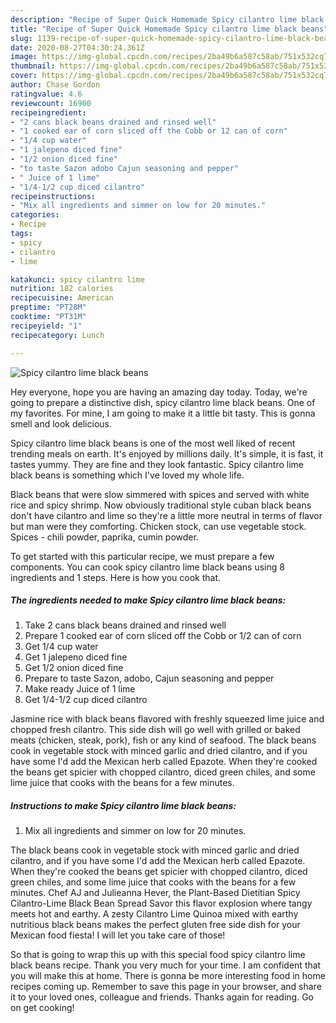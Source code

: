 ```yaml
---
description: "Recipe of Super Quick Homemade Spicy cilantro lime black beans"
title: "Recipe of Super Quick Homemade Spicy cilantro lime black beans"
slug: 1139-recipe-of-super-quick-homemade-spicy-cilantro-lime-black-beans
date: 2020-08-27T04:30:24.361Z
image: https://img-global.cpcdn.com/recipes/2ba49b6a587c58ab/751x532cq70/spicy-cilantro-lime-black-beans-recipe-main-photo.jpg
thumbnail: https://img-global.cpcdn.com/recipes/2ba49b6a587c58ab/751x532cq70/spicy-cilantro-lime-black-beans-recipe-main-photo.jpg
cover: https://img-global.cpcdn.com/recipes/2ba49b6a587c58ab/751x532cq70/spicy-cilantro-lime-black-beans-recipe-main-photo.jpg
author: Chase Gordon
ratingvalue: 4.6
reviewcount: 16900
recipeingredient:
- "2 cans black beans drained and rinsed well"
- "1 cooked ear of corn sliced off the Cobb or 12 can of corn"
- "1/4 cup water"
- "1 jalepeno diced fine"
- "1/2 onion diced fine"
- "to taste Sazon adobo Cajun seasoning and pepper"
- " Juice of 1 lime"
- "1/4-1/2 cup diced cilantro"
recipeinstructions:
- "Mix all ingredients and simmer on low for 20 minutes."
categories:
- Recipe
tags:
- spicy
- cilantro
- lime

katakunci: spicy cilantro lime 
nutrition: 182 calories
recipecuisine: American
preptime: "PT28M"
cooktime: "PT31M"
recipeyield: "1"
recipecategory: Lunch

---
```



![Spicy cilantro lime black beans](https://img-global.cpcdn.com/recipes/2ba49b6a587c58ab/751x532cq70/spicy-cilantro-lime-black-beans-recipe-main-photo.jpg)

Hey everyone, hope you are having an amazing day today. Today, we're going to prepare a distinctive dish, spicy cilantro lime black beans. One of my favorites. For mine, I am going to make it a little bit tasty. This is gonna smell and look delicious.

Spicy cilantro lime black beans is one of the most well liked of recent trending meals on earth. It's enjoyed by millions daily. It's simple, it is fast, it tastes yummy. They are fine and they look fantastic. Spicy cilantro lime black beans is something which I've loved my whole life.

Black beans that were slow simmered with spices and served with white rice and spicy shrimp. Now obviously traditional style cuban black beans don&#39;t have cilantro and lime so they&#39;re a little more neutral in terms of flavor but man were they comforting. Chicken stock, can use vegetable stock. Spices - chili powder, paprika, cumin powder.


To get started with this particular recipe, we must prepare a few components. You can cook spicy cilantro lime black beans using 8 ingredients and 1 steps. Here is how you cook that.

<!--inarticleads1-->

##### The ingredients needed to make Spicy cilantro lime black beans:

1. Take 2 cans black beans drained and rinsed well
1. Prepare 1 cooked ear of corn sliced off the Cobb or 1/2 can of corn
1. Get 1/4 cup water
1. Get 1 jalepeno diced fine
1. Get 1/2 onion diced fine
1. Prepare to taste Sazon, adobo, Cajun seasoning and pepper
1. Make ready  Juice of 1 lime
1. Get 1/4-1/2 cup diced cilantro


Jasmine rice with black beans flavored with freshly squeezed lime juice and chopped fresh cilantro. This side dish will go well with grilled or baked meats (chicken, steak, pork), fish or any kind of seafood. The black beans cook in vegetable stock with minced garlic and dried cilantro, and if you have some I&#39;d add the Mexican herb called Epazote. When they&#39;re cooked the beans get spicier with chopped cilantro, diced green chiles, and some lime juice that cooks with the beans for a few minutes. 

<!--inarticleads2-->

##### Instructions to make Spicy cilantro lime black beans:

1. Mix all ingredients and simmer on low for 20 minutes.


The black beans cook in vegetable stock with minced garlic and dried cilantro, and if you have some I&#39;d add the Mexican herb called Epazote. When they&#39;re cooked the beans get spicier with chopped cilantro, diced green chiles, and some lime juice that cooks with the beans for a few minutes. Chef AJ and Julieanna Hever, the Plant-Based Dietitian Spicy Cilantro-Lime Black Bean Spread Savor this flavor explosion where tangy meets hot and earthy. A zesty Cilantro Lime Quinoa mixed with earthy nutritious black beans makes the perfect gluten free side dish for your Mexican food fiesta! I will let you take care of those! 

So that is going to wrap this up with this special food spicy cilantro lime black beans recipe. Thank you very much for your time. I am confident that you will make this at home. There is gonna be more interesting food in home recipes coming up. Remember to save this page in your browser, and share it to your loved ones, colleague and friends. Thanks again for reading. Go on get cooking!
